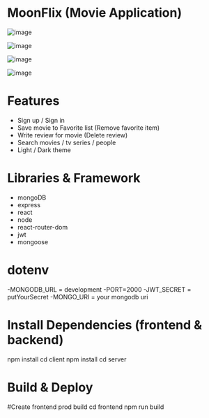 # MoonFlix (Movie Application)

![image](https://github.com/AnkitaSingh2000/MoonFlix-Movie-App-/assets/89559467/f277cd9b-442f-428c-aca2-07a7499649ab)

![image](https://github.com/AnkitaSingh2000/MoonFlix-Movie-App-/assets/89559467/87b79eb1-6e2d-4169-b08f-73b48484b29c)

![image](https://github.com/AnkitaSingh2000/MoonFlix-Movie-App-/assets/89559467/0e4466f6-bf78-482d-ab2f-b1ae56e2c1f7)

![image](https://github.com/AnkitaSingh2000/MoonFlix-Movie-App-/assets/89559467/3af1221d-ed28-43f7-9768-7b5c502ee7b2)

# Features
- Sign up / Sign in
- Save movie to Favorite list (Remove favorite item)
- Write review for movie (Delete review)
- Search movies / tv series / people
- Light / Dark theme


# Libraries & Framework
- mongoDB
- express
- react
- node
- react-router-dom
- jwt
- mongoose

# dotenv 
-MONGODB_URL = development
-PORT=2000
-JWT_SECRET = putYourSecret
-MONGO_URI = your mongodb uri


# Install Dependencies (frontend & backend)
npm install
cd client
npm install
cd server


# Build & Deploy

#Create frontend prod build
cd frontend
npm run build

